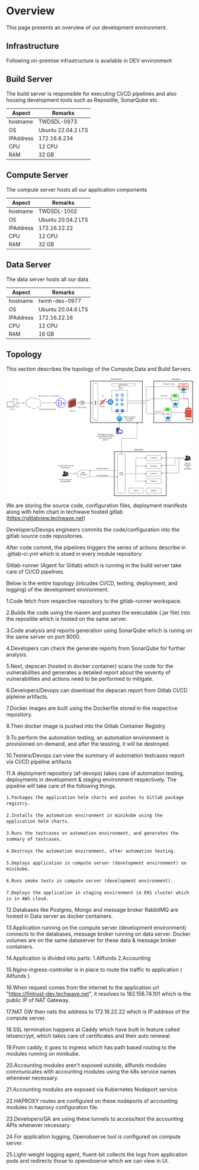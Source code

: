 # Overview

This page presents an overview of our development environment.

## Infrastructure

Following on-premise infrastructure is available in DEV environment


## Build Server

The build server is responsible for executing CI/CD pipelines and also housing development tools such as Reposilite, SonarQube etc.

Aspect   | Remarks
---------|-------------------
hostname | TWDSDL-0973
OS       | Ubuntu 22.04.2 LTS
IPAddress| 172.16.8.234
CPU      | 12 CPU
RAM      | 32 GB
	 
## Compute Server

The compute server hosts all our application components

Aspect   | Remarks
---------|-------------------
hostname | TWDSDL-1002
OS       | Ubuntu 20.04.2 LTS
IPAddress| 172.16.22.22
CPU      | 12 CPU
RAM      | 32 GB

	 
## Data Server

The data server hosts all our data

Aspect   | Remarks
---------|-------------------
hostname | twinh-des-0977
OS       | Ubuntu 20.04.6 LTS
IPAddress| 172.16.22.16
CPU      | 12 CPU
RAM      | 16 GB

## Topology

This section describes the topology of the Compute,Data and Build Servers.

![Fintrust Developmnent Enviroment](./fintrust-development-enviornments.jpg)

We are storing the source code, configuration files, deployment manifests along with helm chart in techwave hosted gitlab (https://gitlabnew.techwave.net)

Developers/Devops engineers commits the code/configuration into the gitlab source code repositories.

After code commit, the pipelines triggers the series of actions describe in .gitlab-ci.yml which is stoed in every module repository.

Gitlab-runner (Agent for Gitlab) which is running in the build server take care of CI/CD pipelines.

Below is the entire topology (inlcudes CI/CD, testing, deployment, and logging) of the development environment.

1.Code fetch from respective repository to the gitlab-runner workspace.

2.Builds the code using the maven and pushes the executable (.jar file) into the reposilite which is hosted on the same server.

3.Code analysis and reports generation using SonarQube which is runing on the same server on port 9000.

4.Developers can check the generate reports from SonarQube for further analysis.

5.Next, depscan (hosted in docker container) scans the code for the vulnerabilities and generates a detailed report about the severity of 
vulnerabilities and actions need to be performed to mitigate.

6.Developers/Devops can download the depscan report from Gitlab CI/CD pipleine artifacts.

7.Docker images are built using the Dockerfile stored in the respective repository.

8.Then docker image is pushed into the Gitlab Container Registry

9.To perform the automation testing, an automation environment is provisioned on-demand, and after the tessting, it will be destroyed.

10.Testers/Devops can view the summary of automation testcases report via CI/CD pipeline artifacts

11.A deployment repository (af-devops) takes care of automation testing, deployments in development & staging environment respectively. The pipeline will take care of the following things.

    1.Packages the application helm charts and pushes to Gitlab package registry.

    2.Installs the automation environment in minikube using the application helm charts.

    3.Runs the testcases on automation environment, and generates the summary of testcases.

    4.Destroys the automation environment, after automation testing.

    5.Deploys application in compute server (development environment) on minikube.

    6.Runs smoke tests in compute server (development environment).

    7.Deploys the application in staging environment in EKS cluster which is in AWS cloud.

12.Databases like Postgres, Mongo and message broker RabbitMQ are hosted in Data server as docker containers.

13.Application running on the compute server (development environment) connects to the databases, message broker running on data server. Docker volumes are on the same dataserver for these data & message broker containers.

14.Application is divided into parts:
    1.Allfunds
    2.Accounting

15.Nginx-ingress-controller is in place to route the traffic to application ( Allfunds )

16.When request comes from the internet to the application url "https://fintrust-dev.techwave.net", it resolves to 182.156.74.101 which is the public IP of NAT Gateway.

17.NAT GW then nats the address to 172.16.22.22 which is IP address of the compute server.

18.SSL termination happens at Caddy which have built in feature called letsencrypt, which takes care of certificates and their auto renewal.

19.From caddy, it goes to ingress which has path based routing to the modules running on minikube.

20.Accounting modules aren't exposed outside, allfunds modules communicates with accounting modules using the k8s service names whenever necessary.

21.Accounting modules are exposed via Kubernetes Nodeport service.

22.HAPROXY routes are configured on these nodeports of accounting modules in haproxy configuration file.

23.Developers/QA are using these tunnels to access/test the accounting APIs whenever necessary.

24.For application logging, Openobserve tool is configured on compute server.

25.Light-weight logging agent, fluent-bit collects the logs from application pods and redirects those to openobserve which we can view in UI. 



